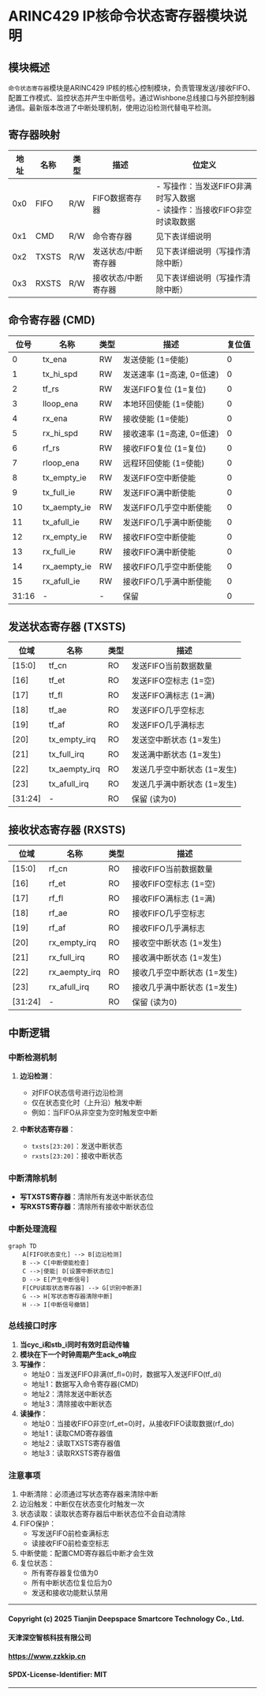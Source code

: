 # ARINC429 IP核命令状态寄存器模块说明

## 模块概述
`命令状态寄存器`模块是ARINC429 IP核的核心控制模块，负责管理发送/接收FIFO、配置工作模式、监控状态并产生中断信号。通过Wishbone总线接口与外部控制器通信。最新版本改进了中断处理机制，使用边沿检测代替电平检测。

## 寄存器映射

| 地址 | 名称   | 类型 | 描述                  | 位定义 |
|------|--------|------|-----------------------|--------|
| 0x0  | FIFO   | R/W  | FIFO数据寄存器        | - 写操作：当发送FIFO非满时写入数据<br>- 读操作：当接收FIFO非空时读取数据 |
| 0x1  | CMD    | R/W  | 命令寄存器            | 见下表详细说明 |
| 0x2  | TXSTS  | R/W  | 发送状态/中断寄存器   | 见下表详细说明（写操作清除中断） |
| 0x3  | RXSTS  | R/W  | 接收状态/中断寄存器   | 见下表详细说明（写操作清除中断） |

## 命令寄存器 (CMD)

| 位号 | 名称         | 类型 | 描述                          | 复位值 |
|------|--------------|------|-------------------------------|--------|
| 0    | tx_ena        | RW   | 发送使能 (1=使能)             | 0      |
| 1    | tx_hi_spd   | RW   | 发送速率 (1=高速, 0=低速)     | 0      |
| 2    | tf_rs       | RW   | 发送FIFO复位 (1=复位)         | 0      |
| 3    | lloop_ena     | RW   | 本地环回使能 (1=使能)         | 0      |
| 4    | rx_ena        | RW   | 接收使能 (1=使能)             | 0      |
| 5    | rx_hi_spd   | RW   | 接收速率 (1=高速, 0=低速)     | 0      |
| 6    | rf_rs       | RW   | 接收FIFO复位 (1=复位)         | 0      |
| 7    | rloop_ena    | RW   | 远程环回使能 (1=使能)         | 0      |
| 8    | tx_empty_ie  | RW   | 发送FIFO空中断使能            | 0      |
| 9    | tx_full_ie   | RW   | 发送FIFO满中断使能            | 0      |
| 10   | tx_aempty_ie | RW   | 发送FIFO几乎空中断使能        | 0      |
| 11   | tx_afull_ie  | RW   | 发送FIFO几乎满中断使能        | 0      |
| 12   | rx_empty_ie  | RW   | 接收FIFO空中断使能            | 0      |
| 13   | rx_full_ie   | RW   | 接收FIFO满中断使能            | 0      |
| 14   | rx_aempty_ie | RW   | 接收FIFO几乎空中断使能        | 0      |
| 15   | rx_afull_ie  | RW   | 接收FIFO几乎满中断使能        | 0      |
| 31:16| -            | -    | 保留                          | 0      |

## 发送状态寄存器 (TXSTS)

| 位域      | 名称      | 类型 | 描述                     |
|-----------|-----------|------|--------------------------|
| [15:0]  | tf_cn    | RO   | 发送FIFO当前数据数量     |
| [16]    | tf_et  | RO   | 发送FIFO空标志 (1=空)    |
| [17]    | tf_fl   | RO   | 发送FIFO满标志 (1=满)    |
| [18]    | tf_ae | RO   | 发送FIFO几乎空标志       |
| [19]    | tf_af  | RO   | 发送FIFO几乎满标志       |
| [20]    | tx_empty_irq | RO | 发送空中断状态 (1=发生)  |
| [21]    | tx_full_irq  | RO | 发送满中断状态 (1=发生)  |
| [22]    | tx_aempty_irq| RO | 发送几乎空中断状态 (1=发生) |
| [23]    | tx_afull_irq | RO | 发送几乎满中断状态 (1=发生) |
| [31:24] | -         | RO   | 保留 (读为0)             |

## 接收状态寄存器 (RXSTS)

| 位域      | 名称      | 类型 | 描述                     |
|-----------|-----------|------|--------------------------|
| [15:0]  | rf_cn    | RO   | 接收FIFO当前数据数量     |
| [16]    | rf_et  | RO   | 接收FIFO空标志 (1=空)    |
| [17]    | rf_fl   | RO   | 接收FIFO满标志 (1=满)    |
| [18]    | rf_ae | RO   | 接收FIFO几乎空标志       |
| [19]    | rf_af  | RO   | 接收FIFO几乎满标志       |
| [20]    | rx_empty_irq | RO | 接收空中断状态 (1=发生)  |
| [21]    | rx_full_irq  | RO | 接收满中断状态 (1=发生)  |
| [22]    | rx_aempty_irq| RO | 接收几乎空中断状态 (1=发生) |
| [23]    | rx_afull_irq | RO | 接收几乎满中断状态 (1=发生) |
| [31:24] | -         | RO   | 保留 (读为0)             |

## 中断逻辑

### 中断检测机制
1. **边沿检测**：
   - 对FIFO状态信号进行边沿检测
   - 仅在状态变化时（上升沿）触发中断
   - 例如：当FIFO从非空变为空时触发空中断

2. **中断状态寄存器**：
    - `txsts[23:20]`：发送中断状态
    - `rxsts[23:20]`：接收中断状态

### 中断清除机制
- **写TXSTS寄存器**：清除所有发送中断状态位
- **写RXSTS寄存器**：清除所有接收中断状态位

### 中断处理流程

```mermaid
graph TD
    A[FIFO状态变化] --> B[边沿检测]
    B --> C[中断使能检查]
    C -->|使能| D[设置中断状态位]
    D --> E[产生中断信号]
    F[CPU读取状态寄存器] --> G[识别中断源]
    G --> H[写状态寄存器清除中断]
    H --> I[中断信号撤销]
```

### 总线接口时序
1. **当cyc_i和stb_i同时有效时启动传输**
2. **模块在下一个时钟周期产生ack_o响应**
3. **写操作**：
   - 地址0：当发送FIFO非满(tf_fl=0)时，数据写入发送FIFO(tf_di)
   - 地址1：数据写入命令寄存器(CMD)
   - 地址2：清除发送中断状态
   - 地址3：清除接收中断状态
4. **读操作**：
   - 地址0：当接收FIFO非空(rf_et=0)时，从接收FIFO读取数据(rf_do)
   - 地址1：读取CMD寄存器值
   - 地址2：读取TXSTS寄存器值
   - 地址3：读取RXSTS寄存器值


### 注意事项
1. 中断清除：必须通过写状态寄存器来清除中断
2. 边沿触发：中断仅在状态变化时触发一次
3. 状态读取：读取状态寄存器后中断状态位不会自动清除
4. FIFO保护：
   - 写发送FIFO前检查满标志
   - 读接收FIFO前检查空标志
5. 中断使能：配置CMD寄存器后中断才会生效
6. 复位状态：
   - 所有寄存器复位值为0
   - 所有中断状态位复位后为0
   - 发送和接收功能默认禁用

---
#### Copyright (c) 2025 Tianjin Deepspace Smartcore Technology Co., Ltd.
#### 天津深空智核科技有限公司
#### https://www.zzkkip.cn
#### SPDX-License-Identifier: MIT
---